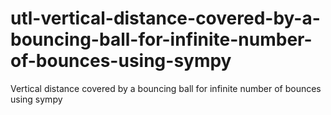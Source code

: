 # utl-vertical-distance-covered-by-a-bouncing-ball-for-infinite-number-of-bounces-using-sympy
Vertical distance covered by a bouncing ball for infinite number of bounces using sympy
